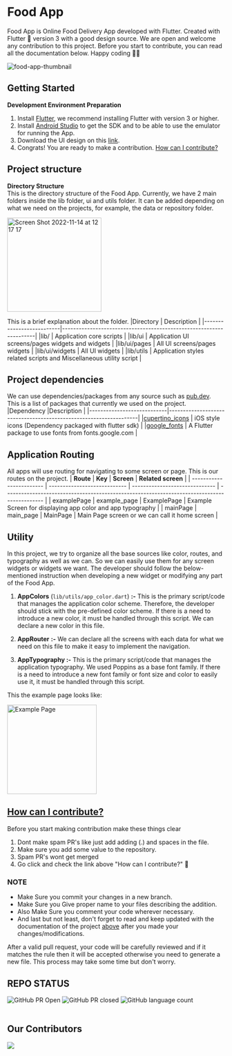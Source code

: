 # Food App

Food App is Online Food Delivery App developed with Flutter. Created with Flutter 💙 version 3 with a good design source. We are open and welcome any contribution to this project. Before you start to contribute, you can read all the documentation below. Happy coding 👊🏻

![food-app-thumbnail](https://user-images.githubusercontent.com/44092368/201588790-236a3c05-2eb1-45ba-8528-8e8ac4425f0e.png)

## Getting Started

**Development Environment Preparation**

1. Install [Flutter](https://docs.flutter.dev/get-started/install), we recommend installing Flutter with version 3 or higher.
2. Install [Android Studio](https://developer.android.com/studio?hl=id) to get the SDK and to be able to use the emulator for running the App.
3. Download the UI design on this [link](https://www.figma.com/file/3t50dDJpIiBs44tvMZop9r/Online-food-delivery-app-(With-vectors-of-illustrations)-(Community)?node-id=0%3A1).
4. Congrats! You are ready to make a contribution. [How can I contribute?](https://github.com/stikom-valley/food-app#how-can-i-contribute)

## Project structure

**Directory Structure**  
This is the directory structure of the Food App. Currently, we have 2 main folders inside the lib folder, ui and utils folder. It can be added depending on what we need on the projects, for example, the data or repository folder.

<img width="218" alt="Screen Shot 2022-11-14 at 12 17 17" src="https://user-images.githubusercontent.com/44092368/201581125-692563b1-3959-420b-9bfa-2ab4984ef1cf.png">

This is a brief explanation about the folder.
|Directory | Description |
|--------------------------|--------------------------------------------------------------------|
|lib/ | Application  core scripts |
|lib/ui | Application  UI screens/pages widgets and widgets |
|lib/ui/pages | All UI screens/pages widgets |
|lib/ui/widgets | All UI widgets |
|lib/utils | Application  styles  related scripts and Miscellaneous utility script |

## Project dependencies

We can use dependencies/packages from any source such as [pub.dev](https://pub.dev/). This is a list of packages that currently we used on the project.
|Dependency |Description |
|----------------------------|-------------------------------------------------------------------|
|[cupertino_icons](https://pub.dev/packages/cupertino_icons) | iOS style icons (Dependency packaged with flutter sdk) |
|[google_fonts](https://pub.dev/packages/google_fonts) | A Flutter package to use fonts from fonts.google.com |

## Application Routing
All apps will use routing for navigating to some screen or page. This is our routes on the project.
| **Route**                | **Key**                      | **Screen**                     | **Related screen**                                                                           |
| ------------------------ | ---------------------------- | ------------------------------ | -------------------------------------------------------------------------------------------- |
| examplePage                   | example_page                       | ExamplePage                   | Example Screen for displaying app color and app typography                                                                        |
| mainPage                | main_page                    | MainPage                | Main Page screen or we can call it home screen                                                                      |
## Utility
In this project, we try to organize all the base sources like color, routes, and typography as well as we can. So we can easily use them for any screen widgets or widgets we want. The developer should follow the below-mentioned instruction when developing a new widget or modifying any part of the Food App.

1.  **AppColors** (`lib/utils/app_color.dart`) **:-** This is the primary script/code that manages the application color scheme. Therefore, the developer should stick with the pre-defined color scheme. If there is a need to introduce a new color, it must be handled through this script. We can declare a new color in this file.

2.  **AppRouter** **:-** We can declare all the screens with each data for what we need on this file to make it easy to implement the navigation.

3.  **AppTypography :-** This is the primary script/code that manages the application typography. We used Poppins as a base font family. If there is a need to introduce a new font family or font size and color to easily use it, it must be handled through this script.

This the example page looks like:

<img width="207" alt="Example Page" src="https://user-images.githubusercontent.com/44092368/201589731-12cd8c92-207c-4f55-a297-f70ee134f2bd.png">

## [How can I contribute?](https://github.com/stikom-valley/food-app/blob/master/CONTRIBUTING.md)

Before you start making contribution make these things clear 

1) Dont make spam PR's like just add adding (.) and spaces in the file.
2) Make sure you add some value to the repository.
3) Spam PR's wont get merged
4) Go click and check the link above "How can I contribute?" 🙌

### NOTE

- Make Sure you commit your changes in a new branch.
- Make Sure you Give proper name to your files describing the addition.
- Also Make Sure you comment your code wherever necessary.
- And last but not least, don't forget to read and keep updated with the documentation of the project [above](https://github.com/stikom-valley/food-app#project-structure) after you made your changes/modifications.

After a valid pull request, your code will be carefully reviewed and if it matches the rule then it will be accepted otherwise you need to generate a new file. This process may take some time but don't worry.

## REPO STATUS

![GitHub PR Open](https://img.shields.io/github/issues-pr/stikom-valley/food-app?style=for-the-badge&color=aqua)
![GitHub PR closed](https://img.shields.io/github/issues-pr-closed-raw/stikom-valley/food-app?style=for-the-badge&color=blue)
![GitHub language count](https://img.shields.io/github/languages/count/stikom-valley/food-app?style=for-the-badge&color=brightgreen)
<br><br>

## Our Contributors
<a href="https://github.com/stikom-valley/food-app/graphs/contributors">
  <img src="https://contrib.rocks/image?repo=stikom-valley/food-app" />
</a>
